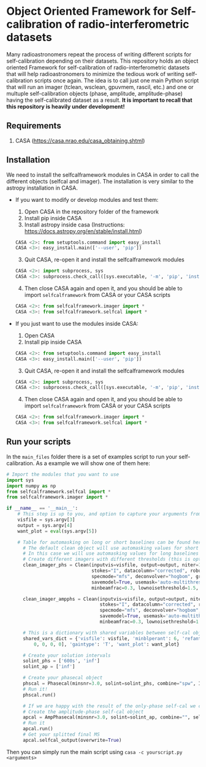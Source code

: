 # Object Oriented Framework for Self-calibration of radio-interferometric datasets

Many radioastronomers repeat the process of writing different scripts for self-calibration depending on their datasets. This repository holds an object oriented Framework for self-calibration of radio-interferometric datasets that will help radioastronomers to minimize the tedious work of writing self-calibration scripts once again. The idea is to call just one main Python script that will run an imager (tclean, wsclean, gpuvmem, rascil, etc.) and one or multuple self-calibration objects (phase, amplitude, amplitude-phase) having the self-calibrated dataset as a result. **It is important to recall that this repository is heavily under development!**
## Requirements

1. CASA (https://casa.nrao.edu/casa_obtaining.shtml)

## Installation
We need to install the selfcalframework modules in CASA in order to call the different objects (selfcal and imager). The installation is very similar to the astropy installation in CASA.

- If you want to modify or develop modules and test them:

  1. Open CASA in the repository folder of the framework
  2. Install pip inside CASA
  3. Install astropy inside casa (Instructions: https://docs.astropy.org/en/stable/install.html)
  ```Python
  CASA <2>: from setuptools.command import easy_install
  CASA <3>: easy_install.main(['--user', 'pip'])
  ```
  3. Quit CASA, re-open it and install the selfcalframework modules
  ```Python
  CASA <2>: import subprocess, sys
  CASA <3>: subprocess.check_call([sys.executable, '-m', 'pip', 'install', '--user', '-e', '.'])
  ```
  4. Then close CASA again and open it, and you should be able to import `selfcalframework` from CASA or your CASA scripts
  ```Python
  CASA <2>: from selfcalframework.imager import *
  CASA <3>: from selfcalframework.selfcal import *
  ```
- If you just want to use the modules inside CASA:

  1. Open CASA
  2. Install pip inside CASA
  ```Python
  CASA <2>: from setuptools.command import easy_install
  CASA <3>: easy_install.main(['--user', 'pip'])
  ```
  3. Quit CASA, re-open it and install the selfcalframework modules
  ```Python
  CASA <2>: import subprocess, sys
  CASA <3>: subprocess.check_call([sys.executable, '-m', 'pip', 'install', '--user', 'selfcalframework'])
  ```
  4. Then close CASA again and open it, and you should be able to import `selfcalframework` from CASA or your CASA scripts
  ```Python
  CASA <2>: from selfcalframework.imager import *
  CASA <3>: from selfcalframework.selfcal import *
  ```


## Run your scripts

In the `main_files` folder there is a set of examples script to run your self-calibration. As a example we will show one of them here:

```Python
# Import the modules that you want to use
import sys
import numpy as np
from selfcalframework.selfcal import *
from selfcalframework.imager import *

if __name__ == '__main__':
    # This step is up to you, and option to capture your arguments from terminal is using sys.argv
    visfile = sys.argv[3]
    output = sys.argv[4]
    want_plot = eval(sys.argv[5])

    # Table for automasking on long or short baselines can be found here: https://casaguides.nrao.edu/index.php/Automasking_Guide
      # The default clean object will use automasking values for short baselines
      # In this case we will use automasking values for long baselines
      # Create different imagers with different thresholds (this is optional, you can create just one)
      clean_imager_phs = Clean(inputvis=visfile, output=output, niter=100, M=1024, N=1024, cell="0.005arcsec",
                               stokes="I", datacolumn="corrected", robust=0.5,
                               specmode="mfs", deconvolver="hogbom", gridder="standard",
                               savemodel=True, usemask='auto-multithresh', threshold="0.1mJy", sidelobethreshold=3.0, noisethreshold=5.0,
                               minbeamfrac=0.3, lownoisethreshold=1.5, negativethreshold=0.0, interactive=True)

      clean_imager_ampphs = Clean(inputvis=visfile, output=output, niter=100, M=1024, N=1024, cell="0.005arcsec",
                                  stokes="I", datacolumn="corrected", robust=0.5,
                                  specmode="mfs", deconvolver="hogbom", gridder="standard",
                                  savemodel=True, usemask='auto-multithresh', threshold="0.025mJy", sidelobethreshold=3.0, noisethreshold=5.0,
                                  minbeamfrac=0.3, lownoisethreshold=1.5, negativethreshold=0.0, interactive=True)

      # This is a dictionary with shared variables between self-cal objects                            
      shared_vars_dict = {'visfile': visfile, 'minblperant': 6, 'refant': "DA51", 'spwmap': [
          0, 0, 0, 0], 'gaintype': 'T', 'want_plot': want_plot}

      # Create your solution intervals
      solint_phs = ['600s', 'inf']
      solint_ap = ['inf']

      # Create your phasecal object
      phscal = Phasecal(minsnr=3.0, solint=solint_phs, combine="spw", Imager=clean_imager_phs, **shared_vars_dict)
      # Run it!
      phscal.run()

      # If we are happy with the result of the only-phase self-cal we can end the code here, if not...
      # Create the amplitude-phase self-cal object
      apcal = AmpPhasecal(minsnr=3.0, solint=solint_ap, combine="", selfcal_object=phscal, Imager=clean_imager_ampphs, **shared_vars_dict)
      # Run it
      apcal.run()
      # Get your splitted final MS
      apcal.selfcal_output(overwrite=True)
```

Then you can simply run the main script using `casa -c yourscript.py <arguments>`
